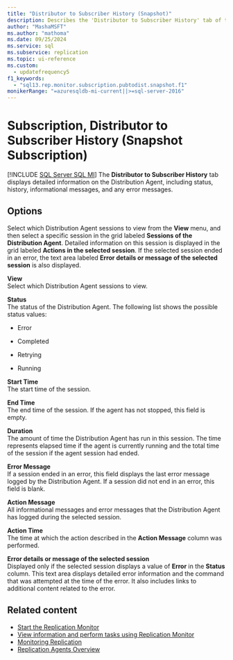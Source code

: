 ```yaml
---
title: "Distributor to Subscriber History (Snapshot)"
description: Describes the 'Distributor to Subscriber History' tab of the Replication Monitor for a Snapshot Publication within SQL Server Management Studio (SSMS).
author: "MashaMSFT"
ms.author: "mathoma"
ms.date: 09/25/2024
ms.service: sql
ms.subservice: replication
ms.topic: ui-reference
ms.custom:
  - updatefrequency5
f1_keywords:
  - "sql13.rep.monitor.subscription.pubtodist.snapshot.f1"
monikerRange: "=azuresqldb-mi-current||>=sql-server-2016"
---
```

# Subscription, Distributor to Subscriber History (Snapshot Subscription)
[!INCLUDE [SQL Server SQL MI](../../includes/applies-to-version/sql-asdbmi.md)]
  The **Distributor to Subscriber History** tab displays detailed information on the Distribution Agent, including status, history, informational messages, and any error messages.  
  
## Options  
 Select which Distribution Agent sessions to view from the **View** menu, and then select a specific session in the grid labeled **Sessions of the Distribution Agent**. Detailed information on this session is displayed in the grid labeled **Actions in the selected session**. If the selected session ended in an error, the text area labeled **Error details or message of the selected session** is also displayed.  
  
 **View**  
 Select which Distribution Agent sessions to view.  
  
 **Status**  
 The status of the Distribution Agent. The following list shows the possible status values:  
  
-   Error  
  
-   Completed  
  
-   Retrying  
  
-   Running  
  
 **Start Time**  
 The start time of the session.  
  
 **End Time**  
 The end time of the session. If the agent has not stopped, this field is empty.  
  
 **Duration**  
 The amount of time the Distribution Agent has run in this session. The time represents elapsed time if the agent is currently running and the total time of the session if the agent session had ended.  
  
 **Error Message**  
 If a session ended in an error, this field displays the last error message logged by the Distribution Agent. If a session did not end in an error, this field is blank.  
  
 **Action Message**  
 All informational messages and error messages that the Distribution Agent has logged during the selected session.  
  
 **Action Time**  
 The time at which the action described in the **Action Message** column was performed.  
  
 **Error details or message of the selected session**  
 Displayed only if the selected session displays a value of **Error** in the **Status** column. This text area displays detailed error information and the command that was attempted at the time of the error. It also includes links to additional content related to the error.  
  
## Related content

- [Start the Replication Monitor](../../relational-databases/replication/monitor/start-the-replication-monitor.md)
- [View information and perform tasks using Replication Monitor](../../relational-databases/replication/monitor/view-information-and-perform-tasks-replication-monitor.md)
- [Monitoring Replication](../../relational-databases/replication/monitor/monitoring-replication.md)
- [Replication Agents Overview](../../relational-databases/replication/agents/replication-agents-overview.md)
